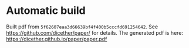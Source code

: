 # Automatic build
Built pdf from `5f62607eaa3d66639bf4f400b5cccfd691254642`. See https://github.com/dicether/paper/ for details.
The generated pdf is here: https://dicether.github.io/paper/paper.pdf
